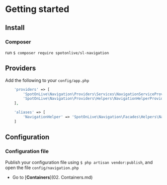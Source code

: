 # Getting started

## Install

### Composer
run `$ composer require spotonlive/sl-navigation`

## Providers
Add the following to your `config/app.php`

```php
    'providers' => [
        'SpotOnLive\Navigation\Providers\Services\NavigationServiceProvider',
        'SpotOnLive\Navigation\Providers\Helpers\NavigationHelperProvider',
    ],

    'aliases' => [
        'NavigationHelper' => 'SpotOnLive\Navigation\Facades\Helpers\NavigationHelperFacade',
    ]
```

## Configuration

### Configuration file
Publish your configuration file using `$ php artisan vendor:publish`, and open the file `config/navigation.php`

* Go to [**Containers**](02. Containers.md)